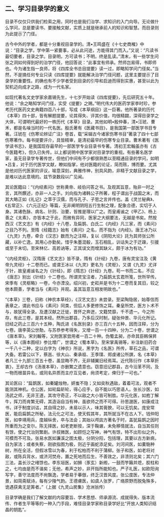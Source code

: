 ## 二、学习目录学的意义

目录不仅仅只供我们检索之用，同时也是我们治学、求知识的入门向导。无论做什么学问，总是要读书、要接触文献，实质上就是继承前人的知识和智慧。而目录则为此提示了门径。

古今中外的学者，都是十分重视目录学的。清•王鸣盛在《十七史商榷》中说：“目录之学，学中第一紧要事，必从此问途，方能得其门而入。”又说：“凡读书最切要者，目录之学。目录明，方可读书；不明，终是乱读。”清末，有一些学生问张之洞如何得到好的治学门径，他回答说：“此事宜有师承。然师岂易得，书即师也。今为诸生指一良师，将《四库全书总目提要》读一过，即略知学问门径矣。”当然，不是搞任何专业只读《四库提要》就能解决治学门径问题，这里主要提示了目录学的重要性。的确也有不少学者受到目录的引导和启迪而得到实惠，甚至以此为契机迈向成才之路，成为一代名家。

如现代著名文史学家余嘉锡先生，十七岁开始读《四库提要》，先后研究五十年。他说：“余之略知学问门径，实受《提要》之赐。”明代伟大的医药学家李时珍，参考历代医药文史典籍四百八十部，写成《本草纲目》这一巨著。他所著录的历代《本草》四十部，皆有解题提要，论其得失、评其价值，均很精闢，深得目录学之大体，可谓明代最好的一帙历代《本草》目录。其他如明•殷仲春，清•汪琥、曹禾，都是名噪当时的一代名医。殷氏著有《医藏书目》，是我国第一部医学书目专著。汪琥在《伤寒论辨证广注》卷首，载“采辑古今诸家伤寒书目”著录了四十七部伤寒著作。每书提要评介，具皆精审，是清初最早的伤寒专业目录。曹禾著有《医学读书志》，是我国现存最早的一部医学专业目录书专著。清初王宏翰虽亦有《古今医籍考》，但久已失传。以上都说明中医学家对目录学的重视。有些著名医学家，虽无目录学专著传世，但他们中间有不少都很熟悉以至精通目录的学问，如明•吕复，对于历代医学文献，瞭如指掌，他对医籍的论证，简而赅，博而要。尤其是他对历代医家的评议，喻意深刻，典雅传神，别具风韵，非精于文献目录之学，是难以达此意境的。兹节录数段以广见闻。

其论医籍曰：“《内经素问》世称黄帝、岐伯问答之书。及观其旨意，殆非一时之言，其所饌述，亦非一人之手。刘向指为诸韩公子所著，程子谓出于战国之末，而其大略正如《礼记》之萃于汉儒，而与孔子、子思之言并传也。盖《灵兰秘典》、《五常正》、《六元正纪》等篇，无非阐明阴阳五行生制之理，配象合德，实切于人身。其诸色脉、病名、针则、治要，皆推是理以广之。而皇甫谧之《甲乙》、杨上善之《太素》，亦皆本之于此，而微有异同，医家之大纲要法，无越是书矣。然按西汉《艺文志》有《内经》十八卷，及扁鹊、白氏二《内经》凡三家，而《素问》之目乃不列。至隋《经籍志》始有《素问》之名，而不指为《内经》。唐王冰乃以《九灵》九卷，牵合《汉志》数而为之注释，复以《阴阳大论》託为其师张公所藏，以补亡逸，其用心亦勤矣。惜乎朱墨混殽，玉石相乱，训诂失之于迂疎，引援或至于未切。至宋林亿、高若讷等，正其误文而增其缺义，颇于冰为有功。”

“《内经灵枢》，汉隋唐《艺文志》皆不录，隋有《针经》九卷，唐有灵宝注及《黄帝九灵经》十二卷而已。或谓王冰以《九灵》更名为《灵枢》，又谓《九灵》尤详于针，故皇甫谧名之为《针经》，即《隋志》《针经》九卷。苟一书而二名，不应《唐志》别出《针经》十二卷也。所谓灵宝注者，乃扁鹊太玄君所笺，世所罕传。宋季有《灵枢略》一卷，今亦湮没。绍兴初，史崧并是书为十二卷而复其旧，较之他本颇善，学者当与《素问》并观。盖其旨意互相发明故也。”

“《本草》三卷，旧称《神农本草经》，《汉艺文志》未尝录。至梁陶隐居，始尊信而表章之，谓此书应与《素问》同类，但后人多更修饰之耳。秦皇所焚，医方卜术不与，故犹得全录。及遭汉献之迁徙，晋怀之奔迸，文籍焚靡，千不遗一。今之所存，有此三卷，是其本经。然所出郡县，乃多后汉时制，疑张仲景、华元化所记。旧经之药止三百六十五种，陶氏进《名医别录》亦三百六十五种，因而注释，分为七卷。唐李英公世勣，与苏恭参考得失，又增一百一十四种，分为二十卷，世谓之《唐本草》。宋刘翰等，又附医家尝用者一百二十种。伪蜀孟昶，亦命其臣韩保昇等，以《唐本图经》参比增广，世谓之《蜀本草》。至宋掌禹锡等，补注新旧药合一千八十二种，定以白字为《神农》所说，黑字为《名医》所传，草石之品，可谓大备。若雷公以下，蔡邕、徐大山、秦承祖、王季璞、郑虔诸公所譔，名《本草》者凡三十九部三百五十卷，虽显晦不齐，无非辅翼旧经焉耳。近代陈衍作《本草折衷》，王却古作《汤液本草》，亦删繁之遗意也。窃意旧记郡县，古今沿革不同，及一物而根苗异名，或同名异质而主疗互见者，尙须考定，俾归于一可也。”

其论医曰：“扁鹊医，如秦罐烛物，妍蚩不隐；又如奕秋遇敌，着着可法，观者不能测其神机。仓公医，如轮扁斫轮，得心应手，自不能以巧思语人。张长沙医，如汤武之师，无非王道，其攻守奇正，不以敌之大小皆可制胜。华元化医，如庖丁解牛，挥刀而肯繁无碍，其造诣自当有神，虽欲师之而不可得。孙思邈医，如康成注书，详于制度训诂，其自得之妙，未易以示人，味其膏腴，可以无饥矣。庞安常医，能启扁鹊之所秘，法元化之可法，使天假其年，其所就当不在古人下。钱仲阳医，如李靖用兵，度越纵舍，卒与法会；其始以颅囟方著名于时，盖犹扁鹊之因时所重而为之变尔。陈无择医，如老吏断按，深于鞠谳，未免移情就法，自当其任则有馀，使之代治则繁剧。许叔微医，如顾恺之写神，神气有馀，特不出形似之外，可模而不可及。张易水医如濂溪之图太极，分阴分阳，包括理，其要以古方新病，自为家法；或者失察，刚欲指图为极，则近乎画蛇添足矣。刘河间医，如橐駞种树，所在全活，但假冰雪以为春，利于松柏而不利于蒲柳。张子和医，如老将对敌，或陈兵背水，或济河焚舟，置之死地而后生，不善效之，非溃则北矣；其六门三法，盖长沙之绪馀也。李东垣医，如狮（豕玄）新縆，一鼓而竽籟并熄，胶柱和之，七均由是而不谐矣；无他，希声之妙，非开指所能知也。严子礼医，如欧阳询写字，善守法度而不尙飘逸，学者易于摹倣，终乏汉晋风度。张公度医，专法仲景，如简斋赋诗，每有少陵气韵。王德膚医，如虞人张罗，广络原野而脱兔殊多，诡遇获禽无足筭者。”（上据《九灵山房集》沧洲翁传）

目录学确是我们了解文献的内容要旨、学术思想、师承源流、成就得失、版本流传、作者生平等等的一种入门手段，难怪目录学家称目录学好比“开放人类知识结晶的钥匙”。